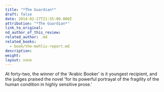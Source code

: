 ```yaml
---
title: "*The Guardian*"
draft: false
date: 2014-02-27T21:55:00.000Z
attribution: "*The Guardian*"
link_to_original:
nd_author_of_this_review:
related_author: .md
related_books:
  - book/the-mehlis-report.md
description:
weight:
layout: none
---
```

At forty-two, the winner of the 'Arabic Booker' is it youngest recipient, and the judges praised the novel 'for its powerful portrayal of the fragility of the human condition in highly sensitive prose.'

